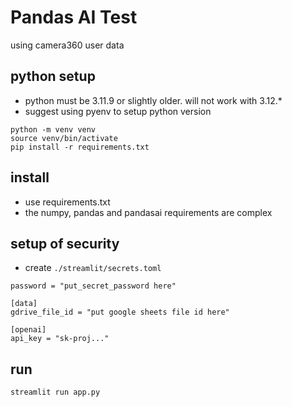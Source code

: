 # Pandas AI Test

using camera360 user data

## python setup

* python must be 3.11.9 or slightly older.  will not work
with 3.12.*
* suggest using pyenv to setup python version

```text
python -m venv venv
source venv/bin/activate
pip install -r requirements.txt
```

## install

* use requirements.txt
* the numpy, pandas and pandasai requirements are complex

## setup of security

* create `./streamlit/secrets.toml`

```text
password = "put_secret_password here"

[data]
gdrive_file_id = "put google sheets file id here"

[openai]
api_key = "sk-proj..."
```

## run

`streamlit run app.py`
